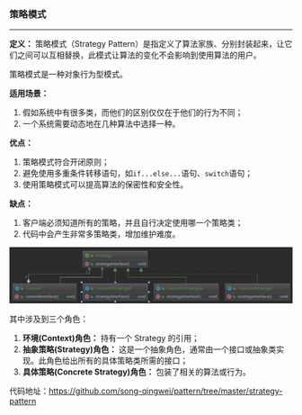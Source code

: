 ### 策略模式

-------------------------------

**定义：** 策略模式（Strategy Pattern）是指定义了算法家族、分别封装起来，让它们之间可以互相替换，此模式让算法的变化不会影响到使用算法的用户。

策略模式是一种对象行为型模式。

**适用场景：**

1. 假如系统中有很多类，而他们的区别仅仅在于他们的行为不同；
2. 一个系统需要动态地在几种算法中选择一种。

**优点：**

1. 策略模式符合开闭原则；
2. 避免使用多重条件转移语句，如`if...else...`语句、`switch`语句；
3. 使用策略模式可以提高算法的保密性和安全性。

**缺点：**

1. 客户端必须知道所有的策略，并且自行决定使用哪一个策略类；
2. 代码中会产生非常多策略类，增加维护难度。

![策略模式UML类图](https://github.com/song-qingwei/Learn/blob/master/Java/%E6%88%AA%E5%9B%BE/%E6%BA%90%E7%A0%81%E7%AF%87/Spring/%E7%AD%96%E7%95%A5%E6%A8%A1%E5%BC%8FUML%E7%B1%BB%E5%9B%BE.png?raw=true)

其中涉及到三个角色：

1. **环境(Context)角色：** 持有一个 Strategy 的引用；
2. **抽象策略(Strategy)角色：** 这是一个抽象角色，通常由一个接口或抽象类实现。此角色给出所有的具体策略类所需的接口；
3. **具体策略(Concrete Strategy)角色：** 包装了相关的算法或行为。

代码地址：<https://github.com/song-qingwei/pattern/tree/master/strategy-pattern>